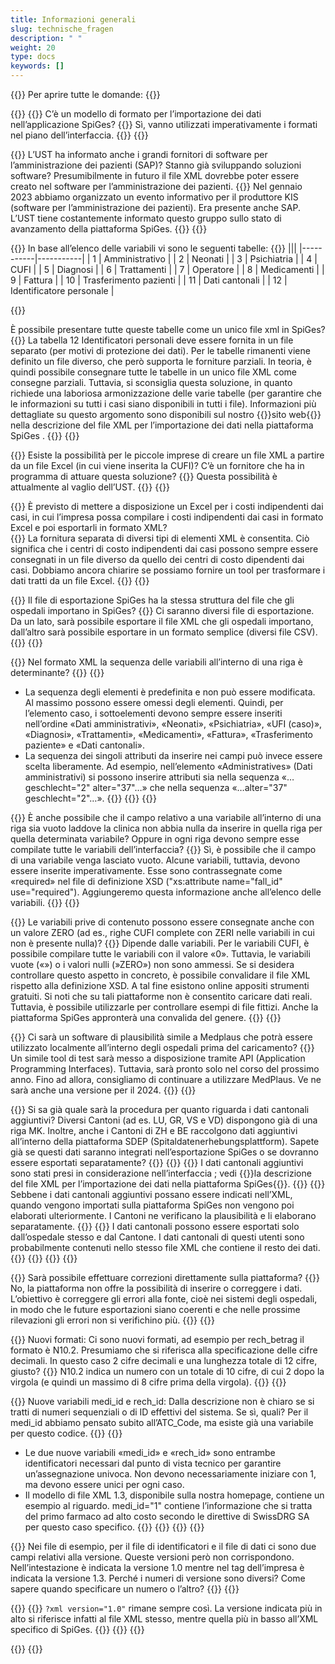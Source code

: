 ```yaml
---
title: Informazioni generali
slug: technische_fragen
description: " "
weight: 20
type: docs
keywords: []
---
```

<!-- A revoir: new FAQ-->
{{<faqBlock>}}
Per aprire tutte le domande: {{<collapsibleGroupCommand groupId="technische_fragen">}}

{{<numberedList>}}
{{<listItem>}}
C’è un modello di formato per l’importazione dei dati nell’applicazione SpiGes?
{{<collapsibleBlock groupId="technische_fragen">}}
Sì, vanno utilizzati imperativamente i formati nel piano dell’interfaccia.
{{</collapsibleBlock>}}
{{</listItem>}}

{{<listItem>}}
L’UST ha informato anche i grandi fornitori di software per l’amministrazione dei pazienti (SAP)? Stanno già sviluppando soluzioni software? Presumibilmente in futuro il file XML dovrebbe poter essere creato nel software per l’amministrazione dei pazienti.
{{<collapsibleBlock groupId="technische_fragen">}}
Nel gennaio 2023 abbiamo organizzato un evento informativo per il produttore KIS (software per l’amministrazione dei pazienti). Era presente anche SAP. L’UST tiene costantemente informato questo gruppo sullo stato di avanzamento della piattaforma SpiGes.
{{</collapsibleBlock>}}
{{</listItem>}}

{{<listItem>}}
In base all’elenco delle variabili vi sono le seguenti tabelle:
{{<markdown>}}
|||
|-----------|-----------|
| 1 | Amministrativo |
| 2 | Neonati |
| 3 | Psichiatria |
| 4 | CUFI |
| 5 | Diagnosi |
| 6 | Trattamenti |
| 7 | Operatore |
| 8 | Medicamenti |
| 9 | Fattura |
| 10 | Trasferimento pazienti |
| 11 | Dati cantonali |
| 12 | Identificatore personale |

{{</markdown>}}

È possibile presentare tutte queste tabelle come un unico file xml in SpiGes?
{{<collapsibleBlock groupId="technische_fragen">}}
La tabella 12 Identificatori personali deve essere fornita in un file separato (per motivi di protezione dei dati). Per le tabelle rimanenti viene definito un file diverso, che però supporta le forniture parziali. In teoria, è quindi possibile consegnare tutte le tabelle in un unico file XML come consegne parziali. Tuttavia, si sconsiglia questa soluzione, in quanto richiede una laboriosa armonizzazione delle varie tabelle (per garantire che le informazioni su tutti i casi siano disponibili in tutti i file). Informazioni più dettagliate su questo argomento sono disponibili sul nostro {{<link url="https://www.bfs.admin.ch/bfs/fr/home/statistiken/gesundheit/gesundheitswesen/projekt-spiges.html" newTab="true">}}sito web{{</link>}} nella descrizione del file XML per l’importazione dei dati nella piattaforma SpiGes .
{{</collapsibleBlock>}}
{{</listItem>}}

{{<listItem>}}
Esiste la possibilità per le piccole imprese di creare un file XML a partire da un file Excel (in cui viene inserita la CUFI)? C’è un fornitore che ha in programma di attuare questa soluzione?
{{<collapsibleBlock groupId="technische_fragen">}}
Questa possibilità è attualmente al vaglio dell’UST.
{{</collapsibleBlock>}}
{{</listItem>}}

{{<listItem>}}
È previsto di mettere a disposizione un Excel per i costi indipendenti dai casi, in cui l’impresa possa compilare i costi indipendenti dai casi in formato Excel e poi esportarli in formato XML?  
{{<collapsibleBlock groupId="technische_fragen">}}
La fornitura separata di diversi tipi di elementi XML è consentita. Ciò significa che i centri di costo indipendenti dai casi possono sempre essere consegnati in un file diverso da quello dei centri di costo dipendenti dai casi. Dobbiamo ancora chiarire se possiamo fornire un tool per trasformare i dati tratti da un file Excel.
{{</collapsibleBlock>}}
{{</listItem>}}

{{<listItem>}}
Il file di esportazione SpiGes ha la stessa struttura del file che gli ospedali importano in SpiGes?
{{<collapsibleBlock groupId="technische_fragen">}}
Ci saranno diversi file di esportazione. Da un lato, sarà possibile esportare il file XML che gli ospedali importano, dall’altro sarà possibile esportare in un formato semplice (diversi file CSV). 
{{</collapsibleBlock>}}
{{</listItem>}}

{{<listItem>}}
Nel formato XML la sequenza delle variabili all’interno di una riga è determinante?
{{<collapsibleBlock groupId="technische_fragen">}}
{{<markdown>}}
- La sequenza degli elementi è predefinita e non può essere modificata. Al massimo possono essere omessi degli elementi. Quindi, per l’elemento caso, i sottoelementi devono sempre essere inseriti nell’ordine «Dati amministrativi», «Neonati», «Psichiatria», «UFI (caso)», «Diagnosi», «Trattamenti», «Medicamenti», «Fattura», «Trasferimento paziente» e «Dati cantonali». 
- La sequenza dei singoli attributi da inserire nei campi può invece essere scelta liberamente. Ad esempio, nell’elemento «Administratives» (Dati amministrativi) si possono inserire attributi sia nella sequenza «…geschlecht="2" alter="37"…» che nella sequenza «…alter="37" geschlecht="2"…». 
{{</markdown>}}
{{</collapsibleBlock>}}
{{</listItem>}}

{{<listItem>}}
È anche possibile che il campo relativo a una variabile all’interno di una riga sia vuoto laddove la clinica non abbia nulla da inserire in quella riga per quella determinata variabile? Oppure in ogni riga devono sempre esse compilate tutte le variabili dell’interfaccia?
{{<collapsibleBlock groupId="technische_fragen">}}
Sì, è possibile che il campo di una variabile venga lasciato vuoto. Alcune variabili, tuttavia, devono essere inserite imperativamente. Esse sono contrassegnate come «required» nel file di definizione XSD ("xs:attribute name="fall_id" use="required"). Aggiungeremo questa informazione anche all’elenco delle variabili.
{{</collapsibleBlock>}}
{{</listItem>}}

{{<listItem>}}
Le variabili prive di contenuto possono essere consegnate anche con un valore ZERO (ad es., righe CUFI complete con ZERI nelle variabili in cui non è presente nulla)? 
{{<collapsibleBlock groupId="technische_fragen">}}
Dipende dalle variabili. Per le variabili CUFI, è possibile compilare tutte le variabili con il valore «0». Tuttavia, le variabili vuote («») o i valori nulli (»ZERO») non sono ammessi. Se si desidera controllare questo aspetto in concreto, è possibile convalidare il file XML rispetto alla definizione XSD. A tal fine esistono online appositi strumenti gratuiti. Si noti che su tali piattaforme non è consentito caricare dati reali. Tuttavia, è possibile utilizzarle per controllare esempi di file fittizi. Anche la piattaforma SpiGes appronterà una convalida del genere.
{{</collapsibleBlock>}}
{{</listItem>}}

{{<listItem>}}
Ci sarà un software di plausibilità simile a Medplaus che potrà essere utilizzato localmente all’interno degli ospedali prima del caricamento?
{{<collapsibleBlock groupId="technische_fragen">}}
Un simile tool di test sarà messo a disposizione tramite API (Application Programming Interfaces). Tuttavia, sarà pronto solo nel corso del prossimo anno. Fino ad allora, consigliamo di continuare a utilizzare MedPlaus. Ve ne sarà anche una versione per il 2024.
{{</collapsibleBlock>}}
{{</listItem>}}

{{<listItem>}}
Si sa già quale sarà la procedura per quanto riguarda i dati cantonali aggiuntivi? Diversi Cantoni (ad es. LU, GR, VS e VD) dispongono già di una riga MK. Inoltre, anche i Cantoni di ZH e BE raccolgono dati aggiuntivi all’interno della piattaforma SDEP (Spitaldatenerhebungsplattform). Sapete già se questi dati saranno integrati nell’esportazione SpiGes o se dovranno essere esportati separatamente?
{{<collapsibleBlock groupId="technische_fragen">}}
{{<unorderedList>}}
{{<listItem>}}
I dati cantonali aggiuntivi sono stati presi in considerazione nell’interfaccia ; vedi {{<link url="https://www.bfs.admin.ch/bfs/fr/home/statistiques/sante/systeme-sante/projet-spiges.assetdetail.32129189.html" newTab="true">}}la descrizione del file XML per l’importazione dei dati nella piattaforma SpiGes{{</link>}}.
{{</listItem>}}
{{<listItem>}}
Sebbene i dati cantonali aggiuntivi possano essere indicati nell’XML, quando vengono importati sulla piattaforma SpiGes non vengono poi elaborati ulteriormente. I Cantoni ne verificano la plausibilità e li elaborano separatamente. 
{{</listItem>}}
{{<listItem>}}
I dati cantonali possono essere esportati solo dall’ospedale stesso e dal Cantone. I dati cantonali di questi utenti sono probabilmente contenuti nello stesso file XML che contiene il resto dei dati. 
{{</listItem>}}
{{</unorderedList>}}
{{</collapsibleBlock>}}
{{</listItem>}}

{{<listItem>}}
Sarà possibile effettuare correzioni direttamente sulla piattaforma?
{{<collapsibleBlock groupId="technische_fragen">}}
No, la piattaforma non offre la possibilità di inserire o correggere i dati. L’obiettivo è correggere gli errori alla fonte, cioè nei sistemi degli ospedali, in modo che le future esportazioni siano coerenti e che nelle prossime rilevazioni gli errori non si verifichino più.
{{</collapsibleBlock>}}
{{</listItem>}}

{{<listItem>}}
Nuovi formati: Ci sono nuovi formati, ad esempio per rech_betrag il formato è N10.2. Presumiamo che si riferisca alla specificazione delle cifre decimali. In questo caso 2 cifre decimali e una lunghezza totale di 12 cifre, giusto?
{{<collapsibleBlock groupId="technische_fragen">}}
N10.2 indica un numero con un totale di 10 cifre, di cui 2 dopo la virgola (e quindi un massimo di 8 cifre prima della virgola).
{{</collapsibleBlock>}}
{{</listItem>}}

{{<listItem>}}
Nuove variabili medi_id e rech_id: Dalla descrizione non è chiaro se si tratti di numeri sequenziali o di ID effettivi del sistema. Se sì, quali? Per il medi_id abbiamo pensato subito all’ATC_Code, ma esiste già una variabile per questo codice.
{{<collapsibleBlock groupId="technische_fragen">}}
{{<markdown>}}
- Le due nuove variabili «medi_id» e «rech_id» sono entrambe identificatori necessari dal punto di vista tecnico per garantire un’assegnazione univoca. Non devono necessariamente iniziare con 1, ma devono essere unici per ogni caso. 
- Il modello di file XML 1.3, disponibile sulla nostra homepage, contiene un esempio al riguardo. medi_id="1" contiene l’informazione che si tratta del primo farmaco ad alto costo secondo le direttive di SwissDRG SA per questo caso specifico. 
{{</markdown>}}
{{<insertImage image="Image5.png" class="edge max-w-90">}}
{{</collapsibleBlock>}}
{{</listItem>}}

{{<listItem>}}
Nei file di esempio, per il file di identificatori e il file di dati ci sono due campi relativi alla versione. Queste versioni però non corrispondono. Nell’intestazione è indicata la versione 1.0 mentre nel tag dell’impresa  è indicata la versione 1.3. Perché i numeri di versione sono diversi? Come sapere quando specificare un numero o l’altro?
{{<collapsibleBlock groupId="technische_fragen">}}
{{<insertImage image="Image6.jpg" class="edge max-w-90">}}

{{<lineBreak>}}
{{<markdown>}}
`?xml version="1.0"` rimane sempre così.
La versione indicata più in alto si riferisce infatti al file XML stesso, mentre quella più in basso all’XML specifico di SpiGes.
{{</markdown>}}
{{</collapsibleBlock>}}
{{</listItem>}}

{{</numberedList>}}
{{</faqBlock>}}